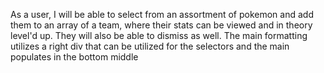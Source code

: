 As a user, I will be able to select from an assortment of pokemon and add them to an array of a team, where their stats can be viewed and in theory level'd up. They will also be able to dismiss as well. The main formatting utilizes a right div that can be utilized for the selectors and the main populates in the bottom middle
